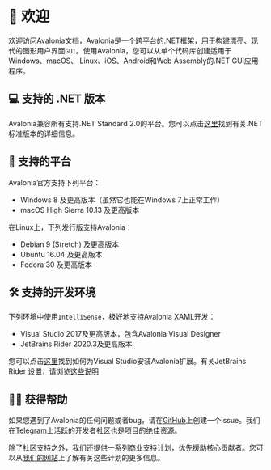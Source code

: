 # 👋 欢迎

欢迎访问Avalonia文档，Avalonia是一个跨平台的.NET框架，用于构建漂亮、现代的图形用户界面`GUI`。使用Avalonia，您可以从单个代码库创建适用于Windows、macOS、 Linux、iOS、Android和Web Assembly的.NET GUI应用程序。

## 💻 支持的 .NET 版本

Avalonia兼容所有支持.NET Standard 2.0的平台。您可以点击[这里](https://learn.microsoft.com/zh-cn/dotnet/standard/net-standard?tabs=net-standard-2-0#select-net-standard-version)找到有关.NET标准版本的详细信息。

## 📱 支持的平台

Avalonia官方支持下列平台：

- Windows 8 及更高版本（虽然它也能在Windows 7上正常工作）
- macOS High Sierra 10.13 及更高版本

在Linux上，下列发行版支持Avalonia：
- Debian 9 \(Stretch\) 及更高版本
- Ubuntu 16.04 及更高版本
- Fedora 30 及更高版本

## 🛠 支持的开发环境

下列环境中使用`IntelliSense`，极好地支持Avalonia XAML开发：

- Visual Studio 2017及更高版本，包含Avalonia Visual Designer
- JetBrains Rider 2020.3及更高版本

您可以点击[这里](docs/getting-started/ide-support/)找到如何为Visual Studio安装Avalonia扩展。有关JetBrains Rider 设置，请浏览[这些说明](docs/getting-started/ide-support/jetbrains-rider-setup.md)


## 🙋‍♂️ 获得帮助

如果您遇到了Avalonia的任何问题或者bug，请在[GitHub](https://github.com/AvaloniaUI/Avalonia)上创建一个issue。我们在[Telegram](https://t.me/Avalonia)上活跃的开发者社区也是项目的绝佳资源。

除了社区支持之外，我们还提供一系列商业支持计划，优先援助核心贡献者。您可以从[我们的网站](https://avaloniaui.net/support.html)上了解有关这些计划的更多信息。

